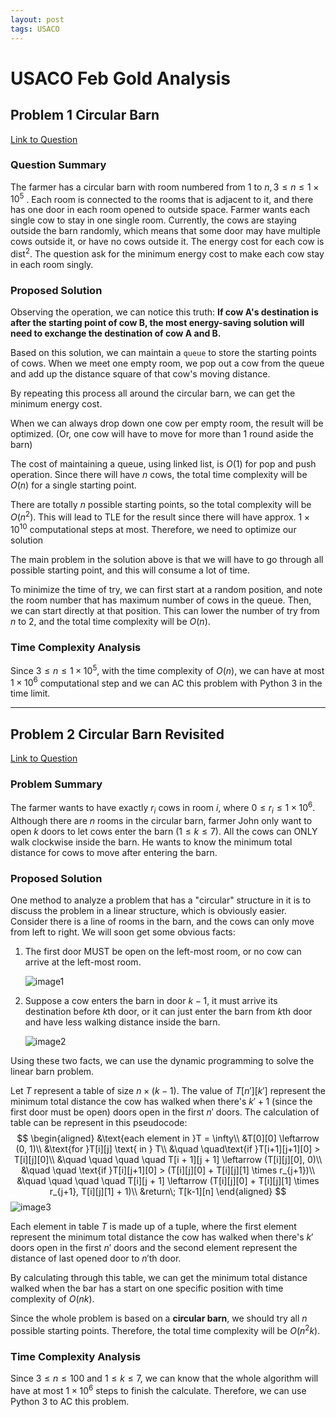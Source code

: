 ```yaml
---
layout: post
tags: USACO
---
```


<head>
    <script src="https://cdnjs.cloudflare.com/ajax/libs/mathjax/2.7.1/MathJax.js?config=TeX-AMS-MML_HTMLorMML" type="text/javascript"></script>
    <script type="text/x-mathjax-config">
        MathJax.Hub.Config({
            tex2jax: {
            skipTags: ['script', 'noscript', 'style', 'textarea', 'pre'],
            inlineMath: [ ['$','$'], ["\\(","\\)"] ],
            displayMath: [ ['$$','$$'], ["\\[","\\]"] ],
            }
        });
    </script>
</head>

# USACO Feb Gold Analysis

## Problem 1 Circular Barn

[Link to Question](http://usaco.org/index.php?page=viewproblem2&cpid=621)

### Question Summary

The farmer has a circular barn with room numbered from 1 to $n, 3\leq n\leq 1\times 10^5$ . Each room is connected to the rooms that is adjacent to it, and there has one door in each room opened to outside space. Farmer wants each single cow to stay in one single room. Currently, the cows are staying outside the barn randomly, which means that some door may have multiple cows outside it, or have no cows outside it. The energy cost for each cow is $\text{dist}^2$. The question ask for the minimum energy cost to make each cow stay in each room singly.

### Proposed Solution

Observing the operation, we can notice this truth: **If cow A's destination is after the starting point of cow B, the most energy-saving solution will need to exchange the destination of cow A and B.**

Based on this solution, we can maintain a `queue` to store the starting points of cows. When we meet one empty room, we pop out a cow from the queue and add up the distance square of that cow's moving distance.

By repeating this process all around the circular barn, we can get the minimum energy cost.

When we can always drop down one cow per empty room, the result will be optimized. (Or, one cow will have to move for more than 1 round aside the barn)

The cost of maintaining a queue, using linked list, is $O(1)$ for pop and push operation. Since there will have $n$ cows, the total time complexity will be $O(n)$ for a single starting point.

There are totally $n$ possible starting points, so the total complexity will be $O(n^2)$. This will lead to TLE for the result since there will have approx.  $1\times 10^{10}$ computational steps at most. Therefore, we need to optimize our solution

The main problem in the solution above is that we will have to go through all possible starting point, and this will consume a lot of time.

To minimize the time of try, we can first start at a random position, and note the room number that has maximum number of cows in the queue. Then, we can start directly at that position. This can lower the number of try from $n$ to 2, and the total time complexity will be $O(n)$.

### Time Complexity Analysis

Since $3\leq n\leq 1\times 10^5$, with the time complexity of $O(n)$, we can have at most $1\times 10^6$ computational step and we can AC this problem with Python 3 in the time limit.

---

## Problem 2 Circular Barn Revisited

[Link to Question](http://usaco.org/index.php?page=viewproblem2&cpid=622)

### Problem Summary

The farmer wants to have exactly $r_i$ cows in room $i$, where $0\leq r_i \leq 1\times 10^6$. Although there are $n$ rooms in the circular barn, farmer John only want to open $k$ doors to let cows enter the barn ($1\leq k \leq 7$). All the cows can  ONLY walk clockwise inside the barn. He wants to know the minimum total distance for cows to move after entering the barn.

### Proposed Solution

One method to analyze a problem that has a "circular" structure in it is to discuss the problem in a linear structure, which is obviously easier. Consider there is a line of rooms in the barn, and the cows can only move from left to right. We will soon get some obvious facts:

1. The first door MUST be open on the left-most room, or no cow can arrive at the left-most room.

   ![image1](https://markchenyutian.github.io/Markchen_Blog/Asset/USACO_2016_Feb_2_2.jpg)

2. Suppose a cow enters the barn in door $k-1$, it must arrive its destination before $k$th door, or it can just enter the barn from $k$th door and have less walking distance inside the barn.

   ![image2](https://markchenyutian.github.io/Markchen_Blog/Asset/USACO_2016_Feb_2_1.jpg)

Using these two facts, we can use the dynamic programming to solve the linear barn problem.

Let $T$ represent a table of size $n\times (k-1)$.  The value of $T[n'][k']$ represent the minimum total distance the cow has walked when there's $k'+1$ (since the first door must be open) doors open in the first $n'$ doors. The calculation of table can be represent in this pseudocode:
$$
\begin{aligned}
&\text{each element in }T = \infty\\
&T[0][0] \leftarrow (0, 1)\\
&\text{for }T[i][j] \text{ in } T\\
&\quad \quad\text{if }T[i+1][j+1][0] > T[i][j][0]\\
&\quad \quad \quad \quad T[i + 1][j + 1] \leftarrow (T[i][j][0], 0)\\
&\quad \quad \text{if }T[i][j+1][0] > (T[i][j][0] + T[i][j][1] \times r_{j+1})\\
&\quad \quad \quad \quad T[i][j + 1] \leftarrow (T[i][j][0] + T[i][j][1] \times r_{j+1}, T[i][j][1] + 1)\\
&return\; T[k-1][n]
\end{aligned}
$$
![image3](https://markchenyutian.github.io/Markchen_Blog/Asset/USACO_2016_Feb_2_3.jpg)

Each element in table $T$ is made up of a tuple, where the first element represent the minimum total distance the cow has walked when there's $k'$ doors open in the first $n'$ doors and the second element represent the distance of last opened door to  $n'$th door.

By calculating through this table, we can get the minimum total distance walked when the bar has a start on one specific position with time complexity of $O(nk)$.

Since the whole problem is based on a **circular barn**, we should try all $n$ possible starting points. Therefore, the total time complexity will be $O(n^2k)$.

### Time Complexity Analysis

Since $3\leq n\leq 100$ and $1\leq k \leq 7$, we can know that the whole algorithm will have at most $1\times 10^6$ steps to finish the calculate. Therefore, we can use Python 3 to AC this problem.

